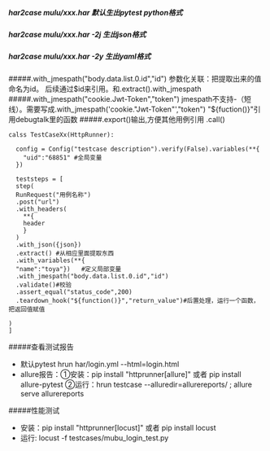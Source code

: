 ##### har2case mulu/xxx.har 默认生出pytest python格式
##### har2case mulu/xxx.har -2j 生出json格式
##### har2case mulu/xxx.har -2y 生出yaml格式

#####.with_jmespath("body.data.list.0.id","id")   参数化关联：把提取出来的值 命名为id。 后续通过$id来引用。和.extract().with_jmespath
#####.with_jmespath("cookie.Jwt-Token","token") jmespath不支持-（短线）。需要写成.with_jmespath('cookie."Jwt-Token"',"token")
"${fuction()}"引用debugtalk里的函数
#####.export()输出,方便其他用例引用  .call()  

```
calss TestCaseXx(HttpRunner):
  
  config = Config("testcase description").verify(False).variables(**{
    "uid":"68851" #全局变量
  })
  
  teststeps = [
  step(
  RunRequest("用例名称")
  .post("url")
  .with_headers(
    **{
    header
    }
  )
  .with_json({json})
  .extract() #从相应里面提取东西
  .with_variables(**{
  "name":"toya"})   #定义局部变量
  .with_jmespath("body.data.list.0.id","id") 
  .validate()#校验
  .assert_equal("status_code",200)
  .teardown_hook("${function()}","return_value")#后置处理，运行一个函数，把返回值赋值
    
)
]

```
#####查看测试报告
- 默认pytest  hrun har/login.yml --html=login.html
- allure报告：①安装：pip install "httprunner[allure]" 或者 pip install allure-pytest ②运行：hrun testcase --alluredir=allurereports/ ; allure serve allurereports

#####性能测试
- 安装：pip install "httprunner[locust]" 或者 pip install locust
- 运行: locust -f testcases/mubu_login_test.py


